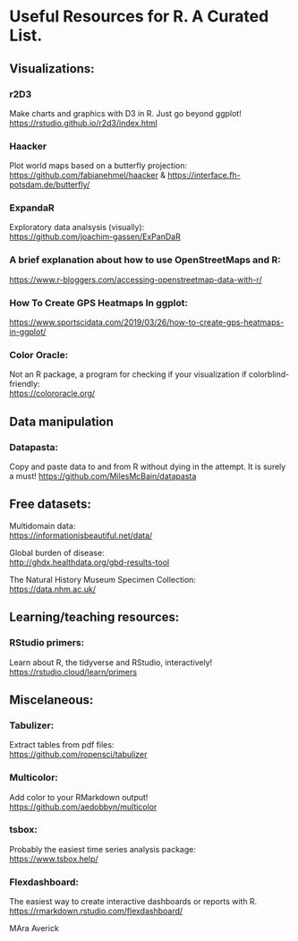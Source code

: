 # Useful Resources for R. A Curated List.


## Visualizations:

### r2D3
Make charts and graphics with D3 in R. Just go beyond ggplot!  
https://rstudio.github.io/r2d3/index.html

### Haacker
Plot world maps based on a butterfly projection:   
https://github.com/fabianehmel/haacker & https://interface.fh-potsdam.de/butterfly/

### ExpandaR
Exploratory data analsysis (visually):  
https://github.com/joachim-gassen/ExPanDaR

### A brief explanation about how to use OpenStreetMaps and R:  
https://www.r-bloggers.com/accessing-openstreetmap-data-with-r/

### How To Create GPS Heatmaps In ggplot:  
https://www.sportscidata.com/2019/03/26/how-to-create-gps-heatmaps-in-ggplot/

### Color Oracle:
Not an R package, a program for checking if your visualization if colorblind-friendly:  
https://colororacle.org/

## Data manipulation  

### Datapasta:  
Copy and paste data to and from R without dying in the attempt. It is surely a must!
https://github.com/MilesMcBain/datapasta

## Free datasets:

Multidomain data:  
https://informationisbeautiful.net/data/

Global burden of disease:  
http://ghdx.healthdata.org/gbd-results-tool

The Natural History Museum Specimen Collection:  
https://data.nhm.ac.uk/

## Learning/teaching resources:
### RStudio primers:  
Learn about R, the tidyverse and RStudio, interactively!
https://rstudio.cloud/learn/primers

## Miscelaneous:

### Tabulizer:
Extract tables from pdf files:  
https://github.com/ropensci/tabulizer

### Multicolor:
Add color to your RMarkdown output!  
https://github.com/aedobbyn/multicolor

### tsbox:  
Probably the easiest time series analysis package:  
https://www.tsbox.help/

### Flexdashboard:
The easiest way to create interactive dashboards or reports with R.  
https://rmarkdown.rstudio.com/flexdashboard/

MAra Averick
